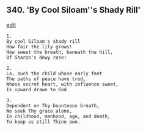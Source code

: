 
## 340.  'By Cool Siloam''s Shady Rill'
[edit](https://docs.google.com/document/d/1FN1_4fOGjNds%2D7gX6Qmr_6kH4FqbPzaH/edit?mode=html)



    1.
    By cool Siloam's shady rill 
    How fair the lily grows! 
    How sweet the breath, beneath the hill, 
    Of Sharon's dewy rose! 

    2.
    Lo, such the child whose early feet 
    The paths of peace have trod, 
    Whose secret heart, with influence sweet, 
    Is upward drawn to God. 

    3.
    Dependent on Thy bounteous breath, 
    We seek Thy grace alone, 
    In childhood, manhood, age, and death, 
    To keep us still Thine own.
